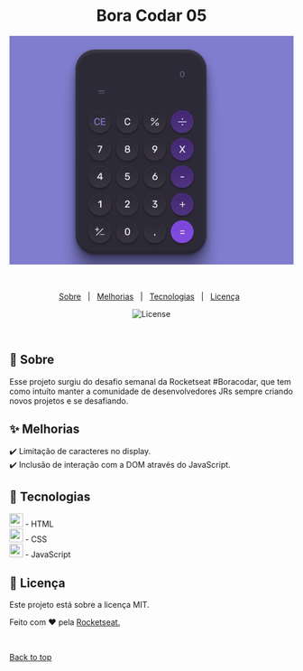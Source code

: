 <div align="center" id="top"> 
</div>

<h1 align="center">Bora Codar 05</h1>
<img src="./.github/bora-codar-05.gif" alt="Bora Codar 05" />

  &#xa0;
<p align="center">

<p align="center">
  <a href="#dart-about">Sobre</a> &#xa0; | &#xa0; 
  <a href="#sparkles-features">Melhorias</a> &#xa0; | &#xa0;
  <a href="#rocket-technologies">Tecnologias</a> &#xa0; | &#xa0;
  <a href="#memo-license">Licença</a> &#xa0;
</p>

<p align="center">
  <img alt="License" src="https://img.shields.io/static/v1?label=license&message=MIT&color=49AA26&labelColor=000000">
</p>

<br>

## :dart: Sobre ##

Esse projeto surgiu do desafio semanal da Rocketseat #Boracodar, que tem como intuíto manter a comunidade de desenvolvedores JRs sempre criando novos projetos e se desafiando.

## :sparkles: Melhorias ##

:heavy_check_mark: Limitação de caracteres no display.\
:heavy_check_mark: Inclusão de interação com a DOM através do JavaScript.

## :rocket: Tecnologias ##

<img style="width: 24px; height: 24px" src="https://cdn.worldvectorlogo.com/logos/html-1.svg"> - HTML \
<img style="width: 24px; height: 24px" src="https://cdn.worldvectorlogo.com/logos/css-3.svg"> - CSS \
<img style="width: 24px; height: 24px" src="https://cdn.worldvectorlogo.com/logos/logo-javascript.svg"> - JavaScript


## :memo: Licença ##

Este projeto está sobre a licença MIT.


Feito com :heart: pela <a href="https://rocketseat.com.br" target="_blank">Rocketseat.</a>

&#xa0;

<a href="#top">Back to top</a>
